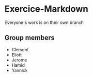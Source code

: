 # Exercice-Markdown

Everyone's work is on their own branch

## Group members
* Clément 
* Eliott
* Jerome
* Hamid
* Yannick

